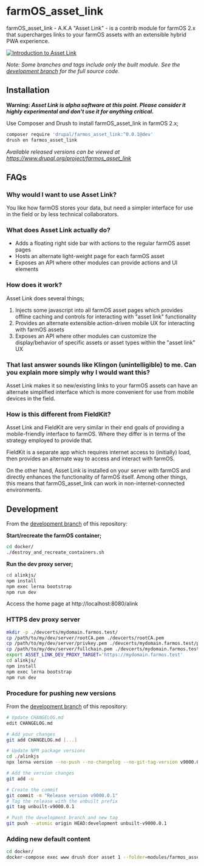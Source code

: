 # farmOS_asset_link

farmOS_asset_link - A.K.A "Asset Link" - is a contrib module for farmOS 2.x that supercharges links to your farmOS assets with an extensible hybrid
PWA experience.

[![Introduction to Asset Link](https://user-images.githubusercontent.com/30754460/221234358-ceb8b952-14b8-4463-b0ec-14f2daf777c7.png)](https://www.youtube.com/watch?v=VMD80XYtdQg)

*Note: Some branches and tags include only the built module. See the [development branch][development branch] for the full source code.*

## Installation

**Warning: *Asset Link is alpha software at this point. Please consider it highly experimental and don't use it for anything critical.***

Use Composer and Drush to install farmOS_asset_link in farmOS 2.x;

```sh
composer require 'drupal/farmos_asset_link:^0.0.1@dev'
drush en farmos_asset_link
```

*Available released versions can be viewed at https://www.drupal.org/project/farmos_asset_link*

## FAQs

### Why would I want to use Asset Link?

You like how farmOS stores your data, but need a simpler interface for use in the field or by less technical collaborators.

### What does Asset Link actually do?

* Adds a floating right side bar with actions to the regular farmOS asset pages
* Hosts an alternate light-weight page for each farmOS asset
* Exposes an API where other modules can provide actions and UI elements

### How does it work?

Asset Link does several things;

1. Injects some javascript into all farmOS asset pages which provides offline caching and controls for interacting with "asset link" functionality
2. Provides an alternate extensible action-driven mobile UX for interacting with farmOS assets
3. Exposes an API where other modules can customize the display/behavior of specific assets or asset types within the "asset link" UX

### That last answer sounds like Klingon (unintelligible) to me. Can you explain more simply why I would want this?

Asset Link makes it so new/existing links to your farmOS assets can have an alternate simplified interface which is more convenient for use
from mobile devices in the field.

### How is this different from FieldKit?

Asset Link and FieldKit are very similar in their end goals of providing a mobile-friendly interface to farmOS. Where they differ is in terms
of the strategy employed to provide that.

FieldKit is a separate app which requires internet access to (initially) load, then provides an alternate way to access and interact with farmOS.

On the other hand, Asset Link is installed on your server with farmOS and directly enhances the functionality of farmOS itself. Among other things,
this means that farmOS_asset_link can work in non-internet-connected environments.

## Development

From the [development branch][development branch] of this repository:

**Start/recreate the farmOS container;**

```sh
cd docker/
./destroy_and_recreate_containers.sh
```

**Run the dev proxy server;**

```sh
cd alinkjs/
npm install
npm exec lerna bootstrap
npm run dev
```

Access the home page at http://localhost:8080/alink

### HTTPS dev proxy server

```sh
mkdir -p ./devcerts/mydomain.farmos.test/
cp /path/to/my/dev/server/rootCA.pem ./devcerts/rootCA.pem
cp /path/to/my/dev/server/privkey.pem ./devcerts/mydomain.farmos.test/privkey.pem
cp /path/to/my/dev/server/fullchain.pem ./devcerts/mydomain.farmos.test/fullchain.pem
export ASSET_LINK_DEV_PROXY_TARGET='https://mydomain.farmos.test'
cd alinkjs/
npm install
npm exec lerna bootstrap
npm run dev
```

### Procedure for pushing new versions

From the [development branch][development branch] of this repository:

```sh
# Update CHANGELOG.md
edit CHANGELOG.md

# Add your changes
git add CHANGELOG.md [...]

# Update NPM package versions
cd ./alinkjs
npx lerna version --no-push --no-changelog --no-git-tag-version v9000.0.1

# Add the version changes
git add -u

# Create the commit
git commit -m "Release version v9000.0.1"
# Tag the release with the unbuilt prefix
git tag unbuilt-v9000.0.1

# Push the development branch and new tag
git push --atomic origin HEAD:development unbuilt-v9000.0.1
```

### Adding new default content

```sh
cd docker/
docker-compose exec www drush dcer asset 1 --folder=modules/farmos_asset_link_test_default_content/content
```

[development branch]: https://github.com/symbioquine/farmOS_asset_link/tree/development
